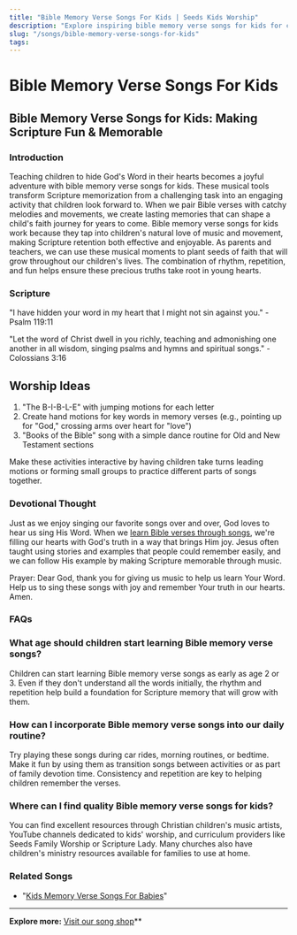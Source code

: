 ```yaml
---
title: "Bible Memory Verse Songs For Kids | Seeds Kids Worship"
description: "Explore inspiring bible memory verse songs for kids for children's worship and faith development. Biblical music resources for families and ministry."
slug: "/songs/bible-memory-verse-songs-for-kids"
tags:
---
```


# Bible Memory Verse Songs For Kids

## Bible Memory Verse Songs for Kids: Making Scripture Fun & Memorable

### Introduction
Teaching children to hide God's Word in their hearts becomes a joyful adventure with bible memory verse songs for kids. These musical tools transform Scripture memorization from a challenging task into an engaging activity that children look forward to. When we pair Bible verses with catchy melodies and movements, we create lasting memories that can shape a child's faith journey for years to come. Bible memory verse songs for kids work because they tap into children's natural love of music and movement, making Scripture retention both effective and enjoyable. As parents and teachers, we can use these musical moments to plant seeds of faith that will grow throughout our children's lives. The combination of rhythm, repetition, and fun helps ensure these precious truths take root in young hearts.

### Scripture
"I have hidden your word in my heart that I might not sin against you." - Psalm 119:11

"Let the word of Christ dwell in you richly, teaching and admonishing one another in all wisdom, singing psalms and hymns and spiritual songs." - Colossians 3:16

## Worship Ideas
1. "The B-I-B-L-E" with jumping motions for each letter
2. Create hand motions for key words in memory verses (e.g., pointing up for "God," crossing arms over heart for "love")
3. "Books of the Bible" song with a simple dance routine for Old and New Testament sections

Make these activities interactive by having children take turns leading motions or forming small groups to practice different parts of songs together.

### Devotional Thought
Just as we enjoy singing our favorite songs over and over, God loves to hear us sing His Word. When we [learn Bible verses through songs](/songs/learn-bible-verses-through-songs/), we're filling our hearts with God's truth in a way that brings Him joy. Jesus often taught using stories and examples that people could remember easily, and we can follow His example by making Scripture memorable through music.

Prayer: Dear God, thank you for giving us music to help us learn Your Word. Help us to sing these songs with joy and remember Your truth in our hearts. Amen.

### FAQs

### What age should children start learning Bible memory verse songs?
Children can start learning Bible memory verse songs as early as age 2 or 3. Even if they don't understand all the words initially, the rhythm and repetition help build a foundation for Scripture memory that will grow with them.

### How can I incorporate Bible memory verse songs into our daily routine?
Try playing these songs during car rides, morning routines, or bedtime. Make it fun by using them as transition songs between activities or as part of family devotion time. Consistency and repetition are key to helping children remember the verses.

### Where can I find quality Bible memory verse songs for kids?
You can find excellent resources through Christian children's music artists, YouTube channels dedicated to kids' worship, and curriculum providers like Seeds Family Worship or Scripture Lady. Many churches also have children's ministry resources available for families to use at home.

### Related Songs

- "[Kids Memory Verse Songs For Babies](/songs/kids-memory-verse-songs-for-babies/)"

---

**Explore more:** [Visit our song shop](https://seedskidsworship.com/shop)**

<!-- Schema Markup -->
<script type="application/ld+json">
{
  "@context": "https://schema.org",
  "@type": "MusicRecording",
  "name": "Bible Memory Verse Songs For Kids",
  "byArtist": {
    "@type": "MusicGroup",
    "name": "Seeds Kids Worship"
  },
  "isFamilyFriendly": true,
  "url": "https://seedskidsworship.com/songs/bible-memory-verse-songs-for-kids/"
}
</script>